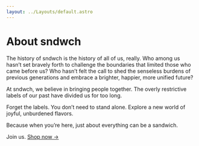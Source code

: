 ```yaml
---
layout: ../Layouts/default.astro
---
```


# About sndwch

The history of sndwch is the history of all of us, really. Who among us hasn’t set bravely forth to challenge the boundaries that limited those who came before us? Who hasn’t felt the call to shed the senseless burdens of previous generations and embrace a brighter, happier, more unified future?

At sndwch, we believe in bringing people together. The overly restrictive labels of our past have divided us for too long.

Forget the labels. You don’t need to stand alone. Explore a new world of joyful, unburdened flavors.

Because when you’re here, just about everything can be a sandwich.

Join us. [Shop now &rarr;](/shop)

